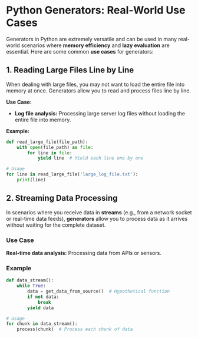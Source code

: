 
# Python Generators: Real-World Use Cases

Generators in Python are extremely versatile and can be used in many real-world scenarios where **memory efficiency** and **lazy evaluation** are essential. Here are some common **use cases** for generators:

## **1. Reading Large Files Line by Line**

When dealing with large files, you may not want to load the entire file into memory at once. Generators allow you to read and process files line by line.

**Use Case:**
- **Log file analysis:** Processing large server log files without loading the entire file into memory.

**Example:**
```python
def read_large_file(file_path):
    with open(file_path) as file:
        for line in file:
            yield line  # Yield each line one by one

# Usage
for line in read_large_file('large_log_file.txt'):
    print(line)
```




## 2. Streaming Data Processing

In scenarios where you receive data in **streams** (e.g., from a network socket or real-time data feeds), **generators** allow you to process data as it arrives without waiting for the complete dataset.

### Use Case

**Real-time data analysis:** Processing data from APIs or sensors.

### Example

```python
def data_stream():
    while True:
        data = get_data_from_source()  # Hypothetical function
        if not data:
            break
        yield data

# Usage
for chunk in data_stream():
    process(chunk)  # Process each chunk of data
```
